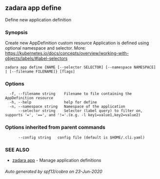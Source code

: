 ## zadara app define

Define new application definition

### Synopsis

Create new AppDefinition custom resource
Application is defined using optional namespace and selector.
More: https://kubernetes.io/docs/concepts/overview/working-with-objects/labels/#label-selectors

```
zadara app define {NAME [--selector SELECTOR] [--namespace NAMESPACE] | [--filename FILENAME]} [flags]
```

### Options

```
  -f, --filename string    Filename to file containing the AppDefinition resource
  -h, --help               help for define
  -n, --namespace string   Namespace of the application
      --selector string    Selector (label query) to filter on, supports '=', '==', and '!='.(e.g. -l key1=value1,key2=value2)
```

### Options inherited from parent commands

```
      --config string   config file (default is $HOME/.cli.yaml)
```

### SEE ALSO

* [zadara app](zadara_app.md)	 - Manage application definitions

###### Auto generated by spf13/cobra on 23-Jun-2020
